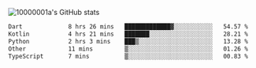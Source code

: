 ![10000001a's GitHub stats](https://github-readme-stats.vercel.app/api?username=10000001a&show_icons=true&theme=onedark&count_private=true)

<!-- [![Top Langs](https://github-readme-stats.vercel.app/api/top-langs/?username=10000001a&layout=compact&theme=onedark&langs_count=5)](https://github.com/anuraghazra/github-readme-stats) -->
<!--
**10000001a/10000001a** is a ✨ _special_ ✨ repository because its `README.md` (this file) appears on your GitHub profile.

Here are some ideas to get you started:

- 🔭 I’m currently working on ...
- 🌱 I’m currently learning ...
- 👯 I’m looking to collaborate on ...
- 🤔 I’m looking for help with ...
- 💬 Ask me about ...
- 📫 How to reach me: ...
- 😄 Pronouns: ...
- ⚡ Fun fact: ...
-->

<!--START_SECTION:waka-->

```txt
Dart             8 hrs 26 mins   █████████████▓░░░░░░░░░░░   54.57 %
Kotlin           4 hrs 21 mins   ███████░░░░░░░░░░░░░░░░░░   28.21 %
Python           2 hrs 3 mins    ███▒░░░░░░░░░░░░░░░░░░░░░   13.28 %
Other            11 mins         ▒░░░░░░░░░░░░░░░░░░░░░░░░   01.26 %
TypeScript       7 mins          ▒░░░░░░░░░░░░░░░░░░░░░░░░   00.83 %
```

<!--END_SECTION:waka-->

